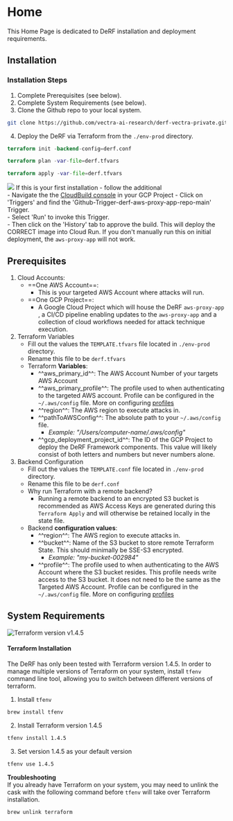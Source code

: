 # Home
 
This Home Page is dedicated to DeRF installation and deployment requirements.

## Installation


### Installation Steps

1. Complete Prerequisites (see below).
2. Complete System Requirements (see below).
3. Clone the Github repo to your local system.
``` bash
git clone https://github.com/vectra-ai-research/derf-vectra-private.git
```
4. Deploy the DeRF via Terraform from the `./env-prod` directory.
``` tf
terraform init -backend-config=derf.conf
```
``` tf
terraform plan -var-file=derf.tfvars
```
``` tf
terraform apply -var-file=derf.tfvars
```
![](https://img.shields.io/badge/-ATTENTION-red) If this is your first installation - follow the additional   
      - Navigate the the [CloudBuild console](https://console.cloud.google.com/cloud-build/triggers) in your GCP Project
      - Click on 'Triggers' and find the 'Github-Trigger-derf-aws-proxy-app-repo-main' Trigger.  
      - Select 'Run' to invoke this Trigger.  
      - Then click on the 'History' tab to approve the build. 
This will deploy the CORRECT image into Cloud Run. If you don't manually run this on initial deployment, the `aws-proxy-app` will not work.

   
## Prerequisites
1. Cloud Accounts:
    - ==One AWS Account==: 
        - This is your targeted AWS Account where attacks will run.
    - ==One GCP Project==: 
        - A Google Cloud Project which will house the DeRF `aws-proxy-app` , a CI/CD pipeline enabling updates to the `aws-proxy-app` and a collection of cloud workflows needed for attack technique execution. 
2. Terraform Variables
    - Fill out the values the `TEMPLATE.tfvars` file located in `./env-prod` directory.
    - Rename this file to be `derf.tfvars`
    - Terraform **Variables**:
        - ^^aws_primary_id^^: The AWS Account Number of your targets AWS Account
        - ^^aws_primary_profile^^: The profile used to when authenticating to the targeted AWS account. Profile can be configured in the `~/.aws/config` file. More on configuring [profiles](https://docs.aws.amazon.com/cli/latest/reference/configure/)
        - ^^region^^: The AWS region to execute attacks in.
        - ^^pathToAWSConfig^^: The absolute path to your `~/.aws/config` file. 
            - *Example: "/Users/computer-name/.aws/config"*
        - ^^gcp_deployment_project_id^^: The ID of the GCP Project to deploy the DeRF Framework components.  This value will likely consist of both letters and numbers but never numbers alone.
3. Backend Configuration
    - Fill out the values the `TEMPLATE.conf` file located in `./env-prod` directory.
    - Rename this file to be `derf.conf`
    - Why run Terraform with a remote backend?
      - Running a remote backend to an encrypted S3 bucket is recommended as AWS Access Keys are generated during this `Terraform Apply` and will otherwise be retained locally in the state file.
    - Backend **configuration values**:
        - ^^region^^: The AWS region to execute attacks in.
        - ^^bucket^^: Name of the S3 bucket to store remote Terraform State. This should minimally be SSE-S3 encrypted.
            - *Example: "my-bucket-002984"*
        - ^^profile^^: The profile used to when authenticating to the AWS Account where the S3 bucket resides. This profile needs write access to the S3 bucket. It does not need to be the same as the Targeted AWS Account. Profile can be configured in the `~/.aws/config` file. More on configuring [profiles](https://docs.aws.amazon.com/cli/latest/reference/configure/)  


## System Requirements

![Terraform](https://img.shields.io/badge/terraform-%235835CC.svg?style=for-the-badge&logo=terraform&logoColor=white) version v1.4.5

#### Terraform Installation

The DeRF has only been tested with Terraform version 1.4.5.  In order to manage multiple versions of Terraform on your system, install `tfenv` command line tool, allowing you to switch between different versions of terraform.  

1. Install `tfenv`
``` bash
brew install tfenv
``` 
2. Install Terraform version 1.4.5
``` bash
tfenv install 1.4.5
```
3. Set version 1.4.5 as your default version
``` bash
tfenv use 1.4.5
``` 


**Troubleshooting**  
If you already have Terraform on your system, you may need to unlink the cask with the following command before `tfenv` will take over Terraform installation.
``` bash
brew unlink terraform
```


